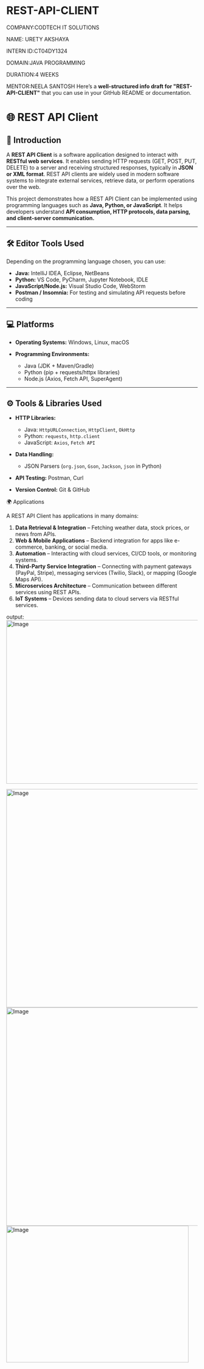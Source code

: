 # REST-API-CLIENT
COMPANY:CODTECH IT SOLUTIONS

NAME: URETY AKSHAYA

INTERN ID:CT04DY1324

DOMAIN:JAVA PROGRAMMING

DURATION:4 WEEKS

MENTOR:NEELA SANTOSH
Here’s a **well-structured info draft for "REST-API-CLIENT"** that you can use in your GitHub README or documentation.



# 🌐 REST API Client

## 📌 Introduction

A **REST API Client** is a software application designed to interact with **RESTful web services**. It enables sending HTTP requests (GET, POST, PUT, DELETE) to a server and receiving structured responses, typically in **JSON or XML format**. REST API clients are widely used in modern software systems to integrate external services, retrieve data, or perform operations over the web.

This project demonstrates how a REST API Client can be implemented using programming languages such as **Java, Python, or JavaScript**. It helps developers understand **API consumption, HTTP protocols, data parsing, and client-server communication.**

---

## 🛠️ Editor Tools Used

Depending on the programming language chosen, you can use:

* **Java:** IntelliJ IDEA, Eclipse, NetBeans
* **Python:** VS Code, PyCharm, Jupyter Notebook, IDLE
* **JavaScript/Node.js:** Visual Studio Code, WebStorm
* **Postman / Insomnia:** For testing and simulating API requests before coding

---

## 💻 Platforms

* **Operating Systems:** Windows, Linux, macOS
* **Programming Environments:**

  * Java (JDK + Maven/Gradle)
  * Python (pip + requests/httpx libraries)
  * Node.js (Axios, Fetch API, SuperAgent)

---

## ⚙️ Tools & Libraries Used

* **HTTP Libraries:**

  * Java: `HttpURLConnection`, `HttpClient`, `OkHttp`
  * Python: `requests`, `http.client`
  * JavaScript: `Axios`, `Fetch API`
* **Data Handling:**

  * JSON Parsers (`org.json`, `Gson`, `Jackson`, `json` in Python)
* **API Testing:** Postman, Curl
* **Version Control:** Git & GitHub

 🌍 Applications

A REST API Client has applications in many domains:

1. **Data Retrieval & Integration** – Fetching weather data, stock prices, or news from APIs.
2. **Web & Mobile Applications** – Backend integration for apps like e-commerce, banking, or social media.
3. **Automation** – Interacting with cloud services, CI/CD tools, or monitoring systems.
4. **Third-Party Service Integration** – Connecting with payment gateways (PayPal, Stripe), messaging services (Twilio, Slack), or mapping (Google Maps API).
5. **Microservices Architecture** – Communication between different services using REST APIs.
6. **IoT Systems** – Devices sending data to cloud servers via RESTful services.



output:
<img width="768" height="431" alt="Image" src="https://github.com/user-attachments/assets/9fe35e65-6a26-40b1-bbbf-59fec3769fb8" />

<img width="1024" height="575" alt="Image" src="https://github.com/user-attachments/assets/f055b8c1-d119-4074-8d04-4bb68edab348" />

<img width="1024" height="575" alt="Image" src="https://github.com/user-attachments/assets/0fa85735-9bdc-4387-acf0-8f09b82eec99" />


<img width="480" height="360" alt="Image" src="https://github.com/user-attachments/assets/70efb67f-0c82-490b-b9bf-38c86dfaa2b0" />
